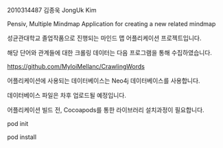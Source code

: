 2010314487 김종욱 JongUk Kim

Pensiv, Multiple Mindmap Application for creating a new related mindmap


성균관대학교 졸업작품으로 진행되는 마인드 맵 어플리케이션 프로젝트입니다.


해당 단어와 관계들에 대한 크롤링 데이터는 다음 프로그램을 통해 수집하였습니다.

https://github.com/MyloiMellanc/CrawlingWords


어플리케이션에 사용되는 데이터베이스는 Neo4j 데이터베이스를 사용합니다.

데이터베이스 파일은 차후 업로드될 예정입니다.


어플리케이션 빌드 전, Cocoapods를 통한 라이브러리 설치과정이 필요합니다.

pod init

pod install

